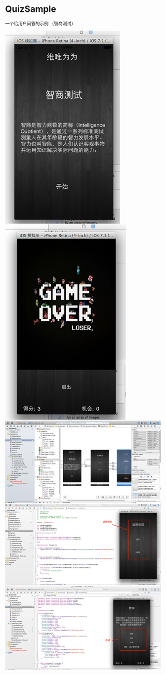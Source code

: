 QuizSample
=========

一个给用户问答的示例 （智商测试）


![QuizSample](https://raw.githubusercontent.com/luowei/QuizSample/master/doc/a.png)
![QuizSample](https://raw.githubusercontent.com/luowei/QuizSample/master/doc/b.png)
![QuizSample](https://raw.githubusercontent.com/luowei/QuizSample/master/doc/c.png)
![QuizSample](https://raw.githubusercontent.com/luowei/QuizSample/master/doc/d.png)
![QuizSample](https://raw.githubusercontent.com/luowei/QuizSample/master/doc/e.png)